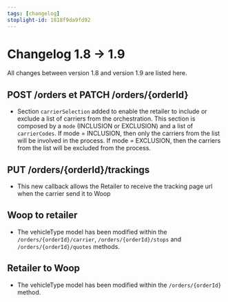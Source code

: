 ```yaml
---
tags: [changelog]
stoplight-id: 1818f9da9fd92
---
```


# Changelog 1.8 -> 1.9

All changes between version 1.8 and version 1.9 are listed here.

## POST /orders et PATCH /orders/{orderId}

- Section `carrierSelection` added to enable the retailer to include or exclude a list of carriers from the orchestration. This section is composed by a `mode` (INCLUSION or EXCLUSION) and a list of `carrierCodes`. If mode = INCLUSION, then only the carriers from the list will be involved in the process. If mode = EXCLUSION, then the carriers from the list will be excluded from the process.

## PUT /orders/{orderId}/trackings

- This new callback allows the Retailer to receive the tracking page url when the carrier send it to Woop

## Woop to retailer

- The vehicleType model has been modified within the `/orders/{orderId}/carrier`, `/orders/{orderId}/stops` and `/orders/{orderId}/quotes` methods.

## Retailer to Woop

- The vehicleType model has been modified within the `/orders/{orderId}` method.